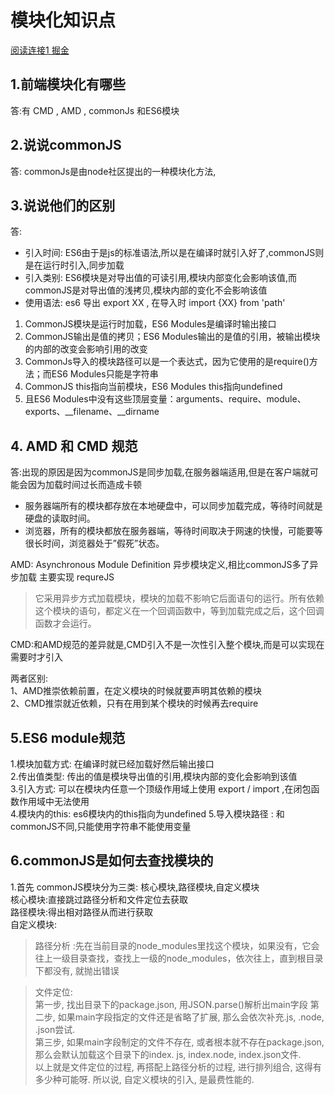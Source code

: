 # 模块化知识点
[阅读连接1 掘金](https://juejin.im/post/5eaacd175188256d4345ea3a#heading-0)

## 1.前端模块化有哪些
答:有 CMD , AMD , commonJs 和ES6模块

## 2.说说commonJS
答: commonJs是由node社区提出的一种模块化方法,


## 3.说说他们的区别
答:
 - 引入时间: ES6由于是js的标准语法,所以是在编译时就引入好了,commonJS则是在运行时引入,同步加载
 - 引入类别: ES6模块是对导出值的可读引用,模块内部变化会影响该值,而commonJS是对导出值的浅拷贝,模块内部的变化不会影响该值
 - 使用语法: es6 导出 export XX  , 在导入时 import {XX} from 'path'


 1. CommonJS模块是运行时加载，ES6 Modules是编译时输出接口    
 2. CommonJS输出是值的拷贝；ES6 Modules输出的是值的引用，被输出模块的内部的改变会影响引用的改变  
 3. CommonJs导入的模块路径可以是一个表达式，因为它使用的是require()方法；而ES6 Modules只能是字符串  
 4. CommonJS this指向当前模块，ES6 Modules this指向undefined  
 5. 且ES6 Modules中没有这些顶层变量：arguments、require、module、exports、__filename、__dirname



## 4. AMD 和 CMD 规范
答:出现的原因是因为commonJS是同步加载,在服务器端适用,但是在客户端就可能会因为加载时间过长而造成卡顿  
- 服务器端所有的模块都存放在本地硬盘中，可以同步加载完成，等待时间就是硬盘的读取时间。
- 浏览器，所有的模块都放在服务器端，等待时间取决于网速的快慢，可能要等很长时间，浏览器处于”假死”状态。

AMD: Asynchronous Module Definition 异步模块定义,相比commonJS多了异步加载
主要实现 requreJS
> 它采用异步方式加载模块，模块的加载不影响它后面语句的运行。所有依赖这个模块的语句，都定义在一个回调函数中，等到加载完成之后，这个回调函数才会运行。

CMD:和AMD规范的差异就是,CMD引入不是一次性引入整个模块,而是可以实现在需要时才引入  

两者区别:  
1、AMD推崇依赖前置，在定义模块的时候就要声明其依赖的模块   
2、CMD推崇就近依赖，只有在用到某个模块的时候再去require

## 5.ES6 module规范
1.模块加载方式: 在编译时就已经加载好然后输出接口  
2.传出值类型: 传出的值是模块导出值的引用,模块内部的变化会影响到该值  
3.引入方式: 可以在模块内任意一个顶级作用域上使用 export / import ,在闭包函数作用域中无法使用  
4.模块内的this: es6模块内的this指向为undefined
5.导入模块路径 : 和commonJS不同,只能使用字符串不能使用变量

## 6.commonJS是如何去查找模块的
1.首先 commonJS模块分为三类: 核心模块,路径模块,自定义模块  
核心模块:直接跳过路径分析和文件定位去获取  
路径模块:得出相对路径从而进行获取  
自定义模块:  
> 路径分析 :先在当前目录的node_modules里找这个模块，如果没有，它会往上一级目录查找，查找上一级的node_modules，依次往上，直到根目录下都没有, 就抛出错误  

> 文件定位:  
 第一步, 找出目录下的package.json, 用JSON.parse()解析出main字段
 第二步, 如果main字段指定的文件还是省略了扩展, 那么会依次补充.js, .node, .json尝试.  
 第三步, 如果main字段制定的文件不存在, 或者根本就不存在package.json, 那么会默认加载这个目录下的index. js, index.node, index.json文件.  
 以上就是文件定位的过程, 再搭配上路径分析的过程, 进行排列组合, 这得有多少种可能呀. 所以说, 自定义模块的引入, 是最费性能的.